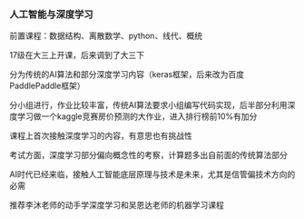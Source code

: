 ### 人工智能与深度学习
前置课程：数据结构、离散数学、python、线代、概统

17级在大三上开课，后来调到了大三下

分为传统的AI算法和部分深度学习内容（keras框架，后来改为百度PaddlePaddle框架）

分小组进行，作业比较丰富，传统AI算法要求小组编写代码实现，后半部分利用深度学习做一个kaggle竞赛房价预测的大作业，进入排行榜前10%有加分

课程上首次接触深度学习的内容，有意思也有挑战性

考试方面，深度学习部分偏向概念性的考察，计算题多出自前面的传统算法部分

AI时代已经来临，接触人工智能底层原理与技术是未来，尤其是信管偏技术方向的必需

推荐李沐老师的动手学深度学习和吴恩达老师的机器学习课程